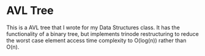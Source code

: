 # AVL Tree

This is a AVL tree that I wrote for my Data Structures class. It has the functionality of a binary tree, but implements trinode restructuring to reduce the worst case element access time complexity to O(log(n)) rather than O(n).
